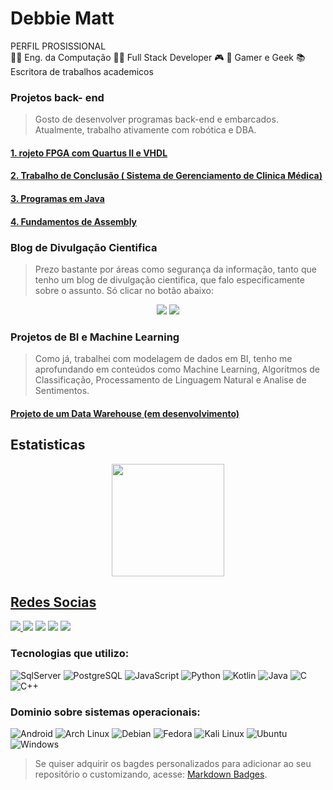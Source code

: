 # Debbie Matt
PERFIL PROSISSIONAL
<br>
👩‍🎓 Eng. da Computação
👩‍💻 Full Stack Developer
🎮 🧩 Gamer e Geek
📚 Escritora de  trabalhos academicos

### Projetos back- end
> Gosto de desenvolver programas back-end e embarcados. Atualmente, trabalho ativamente com robótica e DBA.

#### <a href = "https://github.com/DebbieMatt/FPGA_VHDL"> 1. rojeto FPGA com Quartus II e VHDL </a>
#### <a href = "https://github.com/DebbieMatt/Trabalgo-AED2"> 2. Trabalho de Conclusão ( Sistema de Gerenciamento de Clinica Médica) </a>
#### <a href = "https://github.com/DebbieMatt/Test_Java"> 3. Programas em Java </a>
#### <a href = "https://github.com/DebbieMatt/STUDY-ASSEMBLY"> 4. Fundamentos de Assembly </a>

### Blog de Divulgação Cientifica
>  Prezo bastante por áreas como segurança da informação, tanto que tenho um blog de divulgação cientifica, que falo especificamente sobre o assunto. Só clicar no botão abaixo: 

<div align="center">
<a href="https://debbymatt.tumblr.com/" target="_blank"><img src="https://img.shields.io/badge/Tumblr-%2336465D.svg?&style=for-the-badge&logo=Tumblr&logoColor=white"target="_blank"></a>
<a href="https://www.debbymatt.com" target="_blank"><img src="https://img.shields.io/badge/Wordpress-21759B?style=for-the-badge&logo=wordpress&logoColor=white"target="_blank"></a>
</div>

### Projetos de BI e Machine Learning
> Como já, trabalhei com modelagem de dados em BI, tenho me aprofundando em conteúdos como Machine Learning, Algoritmos de Classificação, Processamento de Linguagem Natural e Analise de Sentimentos.

#### <a href = "https://github.com/DebbieMatt/Data-Warehouse"> Projeto de um Data Warehouse (em desenvolvimento) </a>

## Estatisticas 
<div align="center">
  <a href="https://github.com/debbiematt">
  <img height="180em" src="https://github-readme-stats.vercel.app/api?username=debbiematt&show_icons=true&theme=black&include_all_commits=true&count_private=true"/>
</div>

## Redes Socias

<div>
  <img src="https://komarev.com/ghpvc/?username=debbiematt&style=for-the-badge"/>
  <a href="https://www.instagram.com/deboramateusdec/"target="_blank"><img src="https://img.shields.io/badge/Instagram-E4405F?style=for-the-badge&logo=instagram&logoColor=white"target="_blank"></a>
  <a href="https://www.linkedin.com/in/d%C3%A9bora-mateus-camargo-a21031190" target="_blank"><img src="https://img.shields.io/badge/LinkedIn-0077B5?style=for-the-badge&logo=linkedin&logoColor=white"target="_blank"></a>
  <a href="https://debbymatt.tumblr.com/" target="_blank"><img src="https://img.shields.io/badge/Tumblr-%2336465D.svg?&style=for-the-badge&logo=Tumblr&logoColor=white"target="_blank"></a>
  <a href="https://www.debbymatt.com" target="_blank"><img src="https://img.shields.io/badge/Wordpress-21759B?style=for-the-badge&logo=wordpress&logoColor=white"target="_blank"></a>
 
 ### Tecnologias que utilizo:
 
 <div style="display: inline_block" >
    <img aling="center" alt="SqlServer" src="https://img.shields.io/badge/MySQL-005C84?style=for-the-badge&logo=mysql&logoColor=white " />
    <img aling="center" alt="PostgreSQL" src="https://img.shields.io/badge/PostgreSQL-316192?style=for-the-badge&logo=postgresql&logoColor=white"/>
    <img aling="center" alt="JavaScript" src="https://img.shields.io/badge/JavaScript-F7DF1E?style=for-the-badge&logo=javascript&logoColor=black"/>
    <img aling="center" alt="Python" src="https://img.shields.io/badge/Python-3776AB?style=for-the-badge&logo=python&logoColor=white"/>
    <img aling="center" alt="Kotlin" src= "https://img.shields.io/badge/Kotlin-0095D5?&style=for-the-badge&logo=kotlin&logoColor=white"/>
    <img aling="center" alt="Java" src= "https://img.shields.io/badge/Java-ED8B00?style=for-the-badge&logo=openjdk&logoColor=white">
    <img aling="center" alt="C" src= "https://img.shields.io/badge/C-00599C?style=for-the-badge&logo=c&logoColor=white"/>
    <img aling="center" alt="C++" src= "https://img.shields.io/badge/C%2B%2B-00599C?style=for-the-badge&logo=c%2B%2B&logoColor=white"/>
 </div>

 ### Dominio sobre sistemas operacionais:
 
 <div style="display: inline_block" >
 <img aling="center" alt="Android" src= "https://img.shields.io/badge/Android-3DDC84?style=for-the-badge&logo=android&logoColor=white">
 <img aling="center" alt="Arch Linux" src= "https://img.shields.io/badge/Arch_Linux-1793D1?style=for-the-badge&logo=arch-linux&logoColor=white">
 <img aling="center" alt="Debian" src= "https://img.shields.io/badge/Debian-A81D33?style=for-the-badge&logo=debian&logoColor=white">
 <img aling="center" alt="Fedora" src= "https://img.shields.io/badge/Fedora-51A2DA?style=for-the-badge&logo=fedora&logoColor=white">
 <img aling="center" alt="Kali Linux" src= "https://img.shields.io/badge/Kali_Linux-557C94?style=for-the-badge&logo=kali-linux&logoColor=white">
 <img aling="center" alt="Ubuntu" src= "https://img.shields.io/badge/Ubuntu-E95420?style=for-the-badge&logo=ubuntu&logoColor=white">
 <img aling="center" alt="Windows" src="https://img.shields.io/badge/Windows-0078D6?style=for-the-badge&logo=windows&logoColor=white">
 </div>

<a></a>
> Se quiser adquirir os bagdes personalizados para adicionar ao seu repositório o customizando, acesse: [Markdown Badges](https://github.com/Ileriayo/markdown-badges/tree/master).
